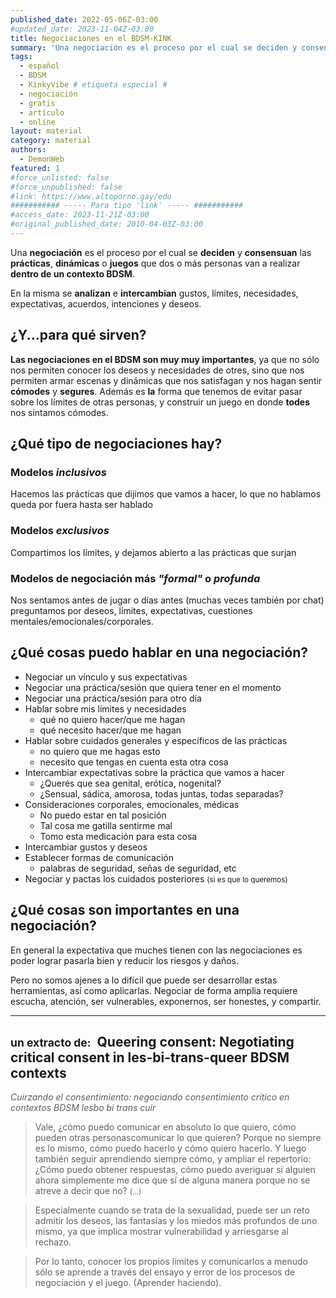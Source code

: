 ```yaml
---
published_date: 2022-05-06Z-03:00
#updated_date: 2023-11-04Z-03:00
title: Negociaciones en el BDSM-KINK
summary: 'Una negociación es el proceso por el cual se deciden y consensuan las prácticas, dinámicas o juegos que dos o más personas van a realizar dentro de un contexto BDSM.'
tags:
  - español
  - BDSM
  - KinkyVibe # etiqueta especial #
  - negociación
  - gratis
  - artículo
  - online
layout: material
category: material
authors:
  - DemonWeb
featured: 1
#force_unlisted: false
#force_unpublished: false
#link: https://www.altoporno.gay/edu
########### ----- Para tipo 'link' ----- ###########
#access_date: 2023-11-21Z-03:00
#original_published_date: 2010-04-03Z-03:00
---
```


Una **negociación** es el proceso por el cual se **deciden** y **consensuan** las **prácticas**, **dinámicas** o **juegos** que dos o más personas van a realizar **dentro de un contexto BDSM**.

En la misma se **analizan** e **intercambian** gustos, límites, necesidades, expectativas, acuerdos, intenciones y deseos.

## ¿Y...para qué sirven?

**Las negociaciones en el BDSM son muy muy importantes**, ya que no sólo nos permiten conocer los deseos y necesidades de otres, sino que nos permiten armar escenas y dinámicas que nos satisfagan y nos hagan sentir **cómodes** y **segures**.
Además es **la** forma que tenemos de evitar pasar sobre los límites de otras personas, y construir un juego en donde **todes** nos sintamos cómodes.

## ¿Qué tipo de negociaciones hay?

### Modelos _inclusivos_

Hacemos las prácticas que dijimos que vamos a hacer, lo que no hablamos queda por fuera hasta ser hablado

### Modelos _exclusivos_

Compartimos los límites, y dejamos abierto a las prácticas que surjan

### Modelos de negociación más _"formal"_ o _profunda_

Nos sentamos antes de jugar o días antes (muchas veces también por chat) preguntamos por deseos, límites, expectativas, cuestiones mentales/emocionales/corporales.

## ¿Qué cosas puedo hablar en una negociación?

- Negociar un vínculo y sus expectativas
- Negociar una práctica/sesión que quiera tener en el momento
- Negociar una práctica/sesión para otro día
- Hablar sobre mis límites y necesidades
  - qué no quiero hacer/que me hagan
  - qué necesito hacer/que me hagan
- Hablar sobre cuidados generales y específicos de las prácticas
  - no quiero que me hagas esto
  - necesito que tengas en cuenta esta otra cosa
- Intercambiar expectativas sobre la práctica que vamos a hacer
  - ¿Querés que sea genital, erótica, nogenital?
  - ¿Sensual, sádica, amorosa, todas juntas, todas separadas?
- Consideraciones corporales, emocionales, médicas
  - No puedo estar en tal posición
  - Tal cosa me gatilla sentirme mal
  - Tomo esta medicación para esta cosa
- Intercambiar gustos y deseos
- Establecer formas de comunicación
  - palabras de seguridad, señas de seguridad, etc
- Negociar y pactas los cuidados posteriores <small>(si es que lo queremos)</small>

## ¿Qué cosas son importantes en una negociación?

En general la expectativa que muches tienen con las negociaciones es poder lograr pasarla bien y reducir los riesgos y daños.

Pero no somos ajenes a lo difícil que puede ser desarrollar estas herramientas, así como aplicarlas. Negociar de forma amplia requiere escucha, atención, ser vulnerables, exponernos, ser honestes, y compartir.

---

## <small>un extracto de:</small> <strong>&nbsp;Queering consent: Negotiating critical consent in les-bi-trans-queer BDSM contexts</strong>

<em style="color: var(--1);opacity:.7">Cuirzando el consentimiento: negociando consentimiento crítico en contextos BDSM lesbo bi trans cuir</em>

> Vale, ¿cómo puedo comunicar en absoluto lo que quiero, cómo pueden otras personascomunicar lo que quieren? Porque no siempre es lo mismo, cómo puedo hacerlo y cómo quiero hacerlo. Y luego también seguir aprendiendo siempre cómo, y ampliar el repertorio: ¿Cómo puedo obtener respuestas, cómo puedo averiguar si alguien ahora simplemente me dice que sí de alguna manera porque no se atreve a decir que no? <small>(...)</small>

> Especialmente cuando se trata de la sexualidad, puede ser un reto admitir los deseos, las fantasías y los miedos más profundos de uno mismo, ya que implica mostrar vulnerabilidad y arriesgarse al rechazo.

> Por lo tanto, conocer los propios límites y comunicarlos a menudo sólo se aprende a través del ensayo y error de los procesos de negociación y el juego. (Aprender haciendo).
